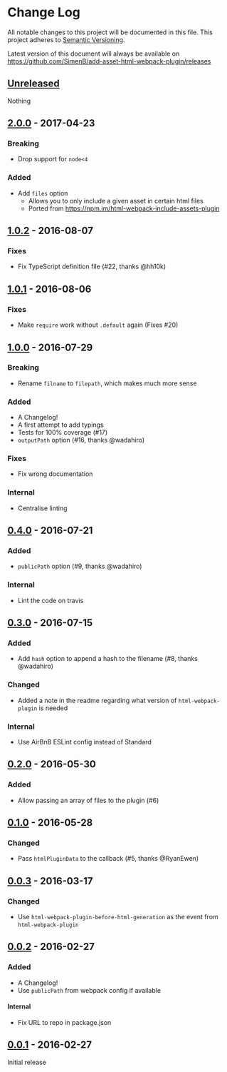 # Change Log
All notable changes to this project will be documented in this file.
This project adheres to [Semantic Versioning](http://semver.org/).

Latest version of this document will always be available on https://github.com/SimenB/add-asset-html-webpack-plugin/releases

## [Unreleased]
Nothing

## [2.0.0] - 2017-04-23
### Breaking
- Drop support for `node<4`

### Added
- Add `files` option
  - Allows you to only include a given asset in certain html files
  - Ported from https://npm.im/html-webpack-include-assets-plugin

## [1.0.2] - 2016-08-07
### Fixes
- Fix TypeScript definition file (#22, thanks @hh10k)

## [1.0.1] - 2016-08-06
### Fixes
- Make `require` work without `.default` again (Fixes #20)

## [1.0.0] - 2016-07-29
### Breaking
- Rename `filname` to `filepath`, which makes much more sense

### Added
- A Changelog!
- A first attempt to add typings
- Tests for 100% coverage (#17)
- `outputPath` option (#16, thanks @wadahiro)

### Fixes
- Fix wrong documentation

### Internal
- Centralise linting

## [0.4.0] - 2016-07-21
### Added
- `publicPath` option (#9, thanks @wadahiro)

### Internal
- Lint the code on travis

## [0.3.0] - 2016-07-15
### Added
- Add `hash` option to append a hash to the filename (#8, thanks @wadahiro)

### Changed
- Added a note in the readme regarding what version of `html-webpack-plugin` is needed

### Internal
- Use AirBnB ESLint config instead of Standard

## [0.2.0] - 2016-05-30
### Added
- Allow passing an array of files to the plugin (#6)

## [0.1.0] - 2016-05-28
### Changed
- Pass `htmlPluginData` to the callback (#5, thanks @RyanEwen)

## [0.0.3] - 2016-03-17
### Changed
- Use `html-webpack-plugin-before-html-generation` as the event from `html-webpack-plugin`

## [0.0.2] - 2016-02-27
### Added
- A Changelog!
- Use `publicPath` from webpack config if available

#### Internal
- Fix URL to repo in package.json

## [0.0.1] - 2016-02-27
Initial release


[Unreleased]: https://github.com/SimenB/add-asset-html-webpack-plugin/compare/v2.0.0...HEAD
[2.0.0]: https://github.com/SimenB/add-asset-html-webpack-plugin/compare/v1.0.2...v2.0.0
[1.0.2]: https://github.com/SimenB/add-asset-html-webpack-plugin/compare/v1.0.1...v1.0.2
[1.0.1]: https://github.com/SimenB/add-asset-html-webpack-plugin/compare/v1.0.0...v1.0.1
[1.0.0]: https://github.com/SimenB/add-asset-html-webpack-plugin/compare/v0.4.0...v1.0.0
[0.4.0]: https://github.com/SimenB/add-asset-html-webpack-plugin/compare/v0.3.0...v0.4.0
[0.3.0]: https://github.com/SimenB/add-asset-html-webpack-plugin/compare/v0.2.0...v0.3.0
[0.2.0]: https://github.com/SimenB/add-asset-html-webpack-plugin/compare/v0.1.0...v0.2.0
[0.1.0]: https://github.com/SimenB/add-asset-html-webpack-plugin/compare/v0.0.3...v0.1.0
[0.0.3]: https://github.com/SimenB/add-asset-html-webpack-plugin/compare/v0.0.2...v0.0.3
[0.0.2]: https://github.com/SimenB/add-asset-html-webpack-plugin/compare/v0.0.1...v0.0.2
[0.0.1]: https://github.com/SimenB/add-asset-html-webpack-plugin/commit/02e262d47b56934b714f71d92b557ba3204eae22
